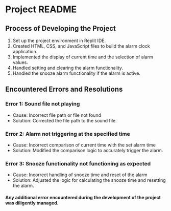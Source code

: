 # Project README

## Process of Developing the Project

1. Set up the project environment in Replit IDE.
2. Created HTML, CSS, and JavaScript files to build the alarm clock application.
3. Implemented the display of current time and the selection of alarm values.
4. Handled setting and clearing the alarm functionality.
5. Handled the snooze alarm functionality if the alarm is active.

## Encountered Errors and Resolutions

### Error 1: Sound file not playing
- Cause: Incorrect file path or file not found
- Solution: Corrected the file path to the sound file.

### Error 2: Alarm not triggering at the specified time
- Cause: Incorrect comparison of current time with the set alarm time
- Solution: Modified the comparison logic to accurately trigger the alarm.

### Error 3: Snooze functionality not functioning as expected
- Cause: Incorrect handling of snooze time and reset of the alarm
- Solution: Adjusted the logic for calculating the snooze time and resetting the alarm.

#### Any additional error encountered during the development of the project was diligently managed.

